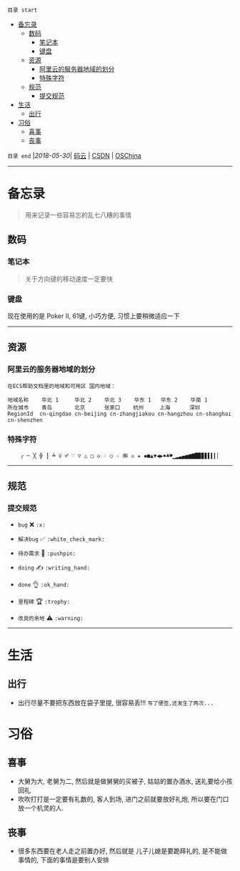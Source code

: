 `目录 start`
 
- [备忘录](#备忘录)
    - [数码](#数码)
        - [笔记本](#笔记本)
        - [键盘](#键盘)
    - [资源](#资源)
        - [阿里云的服务器地域的划分](#阿里云的服务器地域的划分)
        - [特殊字符](#特殊字符)
    - [规范](#规范)
        - [提交规范](#提交规范)
- [生活](#生活)
    - [出行](#出行)
- [习俗](#习俗)
    - [喜事](#喜事)
    - [丧事](#丧事)

`目录 end` |_2018-05-30_| [码云](https://gitee.com/kcp1104) | [CSDN](http://blog.csdn.net/kcp606) | [OSChina](https://my.oschina.net/kcp1104)
****************************************
# 备忘录
> 用来记录一些容易忘的乱七八糟的事情

## 数码
### 笔记本
> 关于方向键的移动速度一定要快

### 键盘

现在使用的是 Poker II, 61键, 小巧方便, 习惯上要稍微适应一下

***********************
## 资源
### 阿里云的服务器地域的划分
`在ECS帮助文档里的地域和可用区 国内地域：`
```
地域名称	华北 1     华北 2    华北 3    华东 1   华东 2    华南 1
所在城市	青岛       北京      张家口    杭州     上海      深圳
RegionId  cn-qingdao cn-beijing cn-zhangjiakou cn-hangzhou cn-shanghai cn-shenzhen
```
### 特殊字符
```
    ╭ ─ ╳ ╬ ┇ ╧ ♀ ♂ ♡ ▽ △ □ ◇ ♢ ○ ☆ ㈱ ☒ ★ ◆■▲▼◀▶♠♣♥▁▂▃▄▅▆▇█▉▊▋▌▍▎▏
```
**********************************
## 规范
### 提交规范

- `bug` :x: `:x:`
- `解决bug` :white_check_mark: `:white_check_mark:`

- `待办需求` :pushpin: `:pushpin:`
- `doing` :writing_hand: `:writing_hand:`
- `done` :ok_hand: `:ok_hand:`

- `里程碑` :trophy: `:trophy:`
- `改良的余地` :warning: `:warning:`

***************************************
# 生活
## 出行
- 出行尽量不要把东西放在袋子里提, 很容易丢!!! `写了便签,还发生了两次...`


# 习俗

## 喜事
- 大舅为大, 老舅为二, 然后就是做舅舅的买被子, 姑姑的置办酒水, 送礼要给小孩回礼
- 吹吹打打是一定要有礼数的, 客人到场, 进门之前就要放好礼炮, 所以要在门口放一个机灵的人.


## 丧事

- 很多东西要在老人走之前置办好, 然后就是 儿子儿媳是要跪拜礼的, 是不能做事情的, 下面的事情是要别人安排

